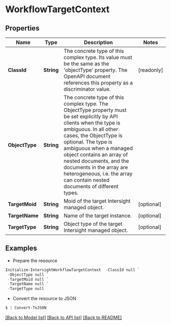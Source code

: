 # WorkflowTargetContext
## Properties

Name | Type | Description | Notes
------------ | ------------- | ------------- | -------------
**ClassId** | **String** | The concrete type of this complex type. Its value must be the same as the &#39;objectType&#39; property. The OpenAPI document references this property as a discriminator value. | [readonly] 
**ObjectType** | **String** | The concrete type of this complex type. The ObjectType property must be set explicitly by API clients when the type is ambiguous. In all other cases, the  ObjectType is optional.  The type is ambiguous when a managed object contains an array of nested documents, and the documents in the array are heterogeneous, i.e. the array can contain nested documents of different types. | 
**TargetMoid** | **String** | Moid of the target Intersight managed object. | [optional] 
**TargetName** | **String** | Name of the target instance. | [optional] 
**TargetType** | **String** | Object type of the target Intersight managed object. | [optional] 

## Examples

- Prepare the resource
```powershell
Initialize-IntersightWorkflowTargetContext  -ClassId null `
 -ObjectType null `
 -TargetMoid null `
 -TargetName null `
 -TargetType null
```

- Convert the resource to JSON
```powershell
$ | Convert-ToJSON
```

[[Back to Model list]](../README.md#documentation-for-models) [[Back to API list]](../README.md#documentation-for-api-endpoints) [[Back to README]](../README.md)

